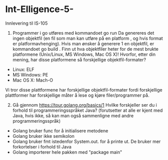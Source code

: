 # Int-Elligence-5-
Innlevering til IS-105
1. Programmer i go utføres med kommandoet go run <filnavn> Da genereres det ingen objektfil (en fil som man kan utføre på en platform , og hvis format er platformavhenging). Hvis man ønsker å generere 1 en objektfil, er kommandoet go build <filnavn>. Finn ut hva  objektfiler heter for de mest brukte platformene (Unix/Linux, MS Windows, Mac OS X)! Hvorfor, etter din mening, har disse platformene så forskjellige objektfil-formater?
  
  - Linux: ELF
  - MS Windows: PE
  - Mac OS X: Mach-O
  
  Vi tror disse plattformene har forskjellige objektfil-formater fordi forskjellige plattformer har forskjellige måter å lese og kjøre filer/programmer på.

2. Gå gjennom https://tour.golang.org/basics/1 Hvilke forskjeller ser du i forhold til programmeringsspråket Java? (forutsetter at alle er kjent med Java, hvis ikke, så kan man også sammenligne med andre programmeringsspråk)
- Golang bruker func for å initialisere metodene
- Golang bruker ikke semikolon
- Golang bruker fmt istedenfor System.out. for å printe ut. De bruker mer forkortelser i forhold til Java
- Golang importerer hele pakken med "package main"
